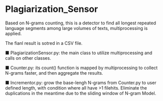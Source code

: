 # Plagiarization_Sensor
Based on N-grams counting, this is a detector to find all longest repeated language segments among large volumes of texts, multiprocessing is applied.

The fianl result is sotred in a CSV file.

■ PlagiarizationSensor.py: the main class to utilize multiprocessing and calls on other classes.

■ Counter.py: its count() function is mapped by multiprocessing to collect N-grams faster, and then aggregate the results.

■ Incrementor.py: grow the base-lengh N-grams from Counter.py to user defined length, with condition where all have >1 filehits. Eliminate the duplications in the meantime due to the sliding window of N-gram Model.
